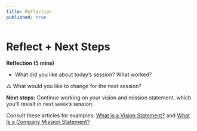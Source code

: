 ```yaml
---
title: Reflection
published: true
---
```


# Reflect + Next Steps

**Reflection (5 mins)**

+ What did you like about today’s session? What worked?

△ What would you like to change for the next session?

**Next steps:** Continue working on your vision and mission statement, which you’ll revisit in next week’s session. 

Consult these articles for examples: [What is a Vision Statement?](https://www.businessnewsdaily.com/3882-vision-statement.html) and [What Is a Company Mission Statement?](https://www.businessnewsdaily.com/15917-write-perfect-mission-statement.html) 
